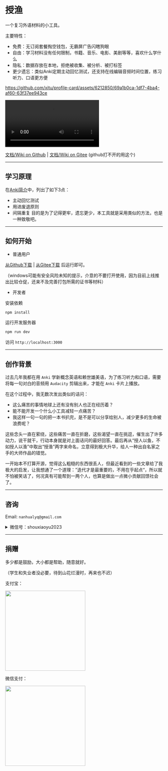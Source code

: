 # 授渔

一个复习外语材料的小工具。

主要特性：
- 免费：无订阅套餐掏空钱包，无霸屏广告闪瞎狗眼
- 自由：学习材料没有任何限制，书籍、音乐、电影、美剧等等，喜欢什么学什么
- 隐私：数据存放在本地，拒绝被收集、被分析、被打标签
- 更少遗忘：类似Anki定期主动回忆测试，还支持在线编辑音频时间位置，练习听力、口语更方便

<!-- demo video -->

<!-- for github -->
https://github.com/xitu/profile-card/assets/6212850/69a1b0ca-1df7-4ba4-af60-63f37ee943ce

<!-- for gitee -->
<video controls>
 <source src="https://github.com/xitu/profile-card/assets/6212850/69a1b0ca-1df7-4ba4-af60-63f37ee943ce" type="video/mp4" />
</video>

[文档/Wiki on Github](https://github.com/nanhualyq/shouyu/wiki) | 
[文档/Wiki on Gitee](https://gitee.com/shouxiaoyu/shouyu/wikis) (github打不开的用这个)

---
## 学习原理
在[Anki简介](http://www.ankichina.net/manual/anki/)中，列出了如下3点：
- 主动回忆测试
- 用进废退原则
- 间隔重复
目的是为了记得更牢，遗忘更少，本工具就是采用类似的方法，也是一种致敬吧。

---
## 如何开始

- 普通用户

[从Github下载](https://github.com/nanhualyq/shouyu/releases) | 
[从Gitee下载](https://gitee.com/shouxiaoyu/shouyu/releases)
后运行即可。

（windows可能有安全风险未知的提示，介意的不要打开使用，因为目前上线推出比较仓促，还来不及完善打包所需的证书等材料）


- 开发者

安装依赖
```js
npm install
```

运行开发服务器
```js
npm run dev
```

访问 `http://localhost:3000`

---
## 创作背景
过去几年我都在用 `Anki` 学新概念英语和赖世雄美语，为了练习听力和口语，需要将每一句对白的音频用 `Audacity` 剪辑出来，才能在 `Anki` 卡片上播放。

在这个过程中，我无数次发出类似的诘问：
- 这么痛苦的事情地球上还有没有别人也正在经历着？
- 能不能开发一个什么小工具减轻一点痛苦？
- 我这样一句一句的把一本书扒完，是不是可以分享给别人，减少更多的生命被浪费呢？

这些念头一直在萦绕，这些痛苦一直在折磨，这些渴望一直在挑逗，催生出了许多动力，说干就干，行动本身就是对上面诘问的最好回答。最后再从“授人以鱼，不如授人以渔”中取出“授渔”两字来命名，立意得到极大升华，给人一种出自名家之手的大师作品的错觉。

一开始本不打算开源，觉得这么粗糙的东西很丢人，但最近看到的一些文章给了我极大的启发，让我想通了一个道理：”迭代才是最重要的，不用在乎起点“，所以就不怕被笑话了，何况真有可能帮到一两个人，也算是做出一点微小贡献回馈社会了。

---
## 咨询
Email: `nanhualyq@gmail.com`
<details>
<summary>微信号：shouxiaoyu2023</summary>
<img width="256" src="https://github-production-user-asset-6210df.s3.amazonaws.com/6212850/256467999-89fe3722-ee40-4898-aaaa-f16574ac4a9d.png"/>
</details>

---
## 捐赠

多少都是鼓励，大小都是帮助，随意就好。

（学生和失业者没必要，待到山花烂漫时，再来也不迟）

支付宝：

<img width="256" src="https://github-production-user-asset-6210df.s3.amazonaws.com/6212850/256462604-152a3217-5ff9-4a26-999f-0d5c20b1087a.jpg"/>


微信支付：

<img width="256" src="https://github-production-user-asset-6210df.s3.amazonaws.com/6212850/256462827-27030ec3-edae-447f-87ac-6590b685f644.jpg"/>
